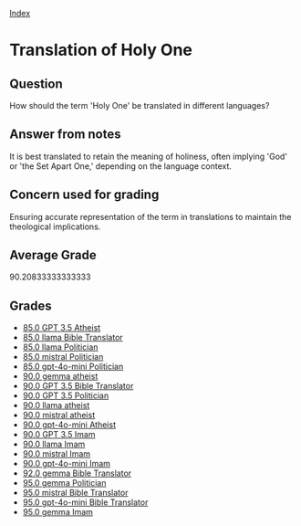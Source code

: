
[Index](../../index.md)
# Translation of Holy One
## Question
How should the term 'Holy One' be translated in different languages?

## Answer from notes
It is best translated to retain the meaning of holiness, often implying 'God' or 'the Set Apart One,' depending on the language context.

## Concern used for grading
Ensuring accurate representation of the term in translations to maintain the theological implications.

## Average Grade
90.20833333333333

## Grades
 * [85.0 GPT 3.5 Atheist](../answers/GPT_3.5_Atheist/Translation_of_Holy_One.md)
 * [85.0 llama Bible Translator](../answers/llama_Bible_Translator/Translation_of_Holy_One.md)
 * [85.0 llama Politician](../answers/llama_Politician/Translation_of_Holy_One.md)
 * [85.0 mistral Politician](../answers/mistral_Politician/Translation_of_Holy_One.md)
 * [85.0 gpt-4o-mini Politician](../answers/gpt-4o-mini_Politician/Translation_of_Holy_One.md)
 * [90.0 gemma atheist](../answers/gemma_atheist/Translation_of_Holy_One.md)
 * [90.0 GPT 3.5 Bible Translator](../answers/GPT_3.5_Bible_Translator/Translation_of_Holy_One.md)
 * [90.0 GPT 3.5 Politician](../answers/GPT_3.5_Politician/Translation_of_Holy_One.md)
 * [90.0 llama atheist](../answers/llama_atheist/Translation_of_Holy_One.md)
 * [90.0 mistral atheist](../answers/mistral_atheist/Translation_of_Holy_One.md)
 * [90.0 gpt-4o-mini Atheist](../answers/gpt-4o-mini_Atheist/Translation_of_Holy_One.md)
 * [90.0 GPT 3.5 Imam](../answers/GPT_3.5_Imam/Translation_of_Holy_One.md)
 * [90.0 llama Imam](../answers/llama_Imam/Translation_of_Holy_One.md)
 * [90.0 mistral Imam](../answers/mistral_Imam/Translation_of_Holy_One.md)
 * [90.0 gpt-4o-mini Imam](../answers/gpt-4o-mini_Imam/Translation_of_Holy_One.md)
 * [92.0 gemma Bible Translator](../answers/gemma_Bible_Translator/Translation_of_Holy_One.md)
 * [95.0 gemma Politician](../answers/gemma_Politician/Translation_of_Holy_One.md)
 * [95.0 mistral Bible Translator](../answers/mistral_Bible_Translator/Translation_of_Holy_One.md)
 * [95.0 gpt-4o-mini Bible Translator](../answers/gpt-4o-mini_Bible_Translator/Translation_of_Holy_One.md)
 * [95.0 gemma Imam](../answers/gemma_Imam/Translation_of_Holy_One.md)

